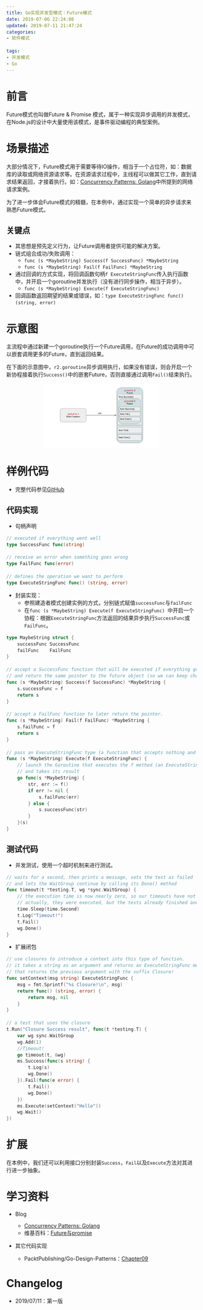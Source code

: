 ```yaml
---
title: Go实现并发型模式：Future模式
date: 2019-07-06 22:24:08
updated: 2019-07-11 21:47:24
categories:
- 软件模式

tags:
- 并发模式
- Go
---
```

# 前言
Future模式也叫做Future & Promise 模式，属于一种实现异步调用的并发模式，在Node.js的设计中大量使用该模式，是事件驱动编程的典型案例。

<!-- more -->
# 场景描述
大部分情况下，Future模式用于需要等待IO操作，相当于一个占位符，如：数据库的读取或网络资源请求等。在资源请求过程中，主线程可以做其它工作，直到请求结果返回，才接着执行。如：[Concurrency Patterns: Golang](https://medium.com/@thejasbabu/concurrency-patterns-golang-5c5e1bcd0833)中所提到的网络请求案例。

为了进一步体会Future模式的精髓，在本例中，通过实现一个简单的异步请求来熟悉Future模式。
## 关键点
- 其思想是预先定义行为，让Future调用者提供可能的解决方案。
- 链式组合成功/失败调用：
    - `func (s *MaybeString) Success(f SuccessFunc) *MaybeString`
    - `func (s *MaybeString) Fail(f FailFunc) *MaybeString `
- 通过回调的方式实现，将回调函数句柄`f ExecuteStringFunc`传入执行函数中，并开启一个goroutine并发执行（没有进行同步操作，相当于异步）。
    - `func (s *MaybeString) Execute(f ExecuteStringFunc)`
- 回调函数返回期望的结果或错误，如：`type ExecuteStringFunc func() (string, error)`

# 示意图
主流程中通过新建一个goroutine执行一个Future调用，在Future的成功调用中可以嵌套调用更多的Future，直到返回结果。

在下面的示意图中，`r2.goroutine`异步调用执行，如果没有错误，则会开启一个新协程接着执行`Success()`中的嵌套Future，否则直接通过调用`Fail()`结束执行。

<div style="width: 300px; margin: auto">

![示意图](https://raw.githubusercontent.com/zhongqin0820/zhongqin0820.github.io/source-articles/source/images/develop/pattern/concurrency_future.png)
</div>

# 样例代码
- 完整代码参见[GitHub](https://github.com/zhongqin0820/coding-playground/tree/master/go/pattern/concurrency/future)

## 代码实现
- 句柄声明

```go
// executed if everything went well
type SuccessFunc func(string)

// receive an error when something goes wrong
type FailFunc func(error)

// defines the operation we want to perform
type ExecuteStringFunc func() (string, error)
```

- 封装实现：
    - 参照建造者模式创建实例的方式，分别链式赋值`successFunc`与`failFunc`
    - 在`func (s *MaybeString) Execute(f ExecuteStringFunc) `中开启一个协程：根据`ExecuteStringFunc`方法返回的结果异步执行`SuccessFunc`或`FailFunc`。

```go
type MaybeString struct {
    successFunc SuccessFunc
    failFunc    FailFunc
}

// accept a SuccessFunc function that will be executed if everything goes correctly
// and return the same pointer to the future object (so we can keep chaining)
func (s *MaybeString) Success(f SuccessFunc) *MaybeString {
    s.successFunc = f
    return s
}

// accept a FailFunc function to later return the pointer.
func (s *MaybeString) Fail(f FailFunc) *MaybeString {
    s.failFunc = f
    return s
}

// pass an ExecuteStringFunc type (a function that accepts nothing and returns a string or an error)
func (s *MaybeString) Execute(f ExecuteStringFunc) {
    // launch the Goroutine that executes the f method (an ExecuteStringFunc)
    // and takes its result
    go func(s *MaybeString) {
        str, err := f()
        if err != nil {
            s.failFunc(err)
        } else {
            s.successFunc(str)
        }
    }(s)
}
```

## 测试代码
- 并发测试，使用一个超时机制来进行测试。

```go
// waits for a second, then prints a message, sets the test as failed
// and lets the WaitGroup continue by calling its Done() method
func timeout(t *testing.T, wg *sync.WaitGroup) {
    // the execution time is now nearly zero, so our timeouts have not been executed
    // actually, they were executed, but the tests already finished and their result was already stated.
    time.Sleep(time.Second)
    t.Log("Timeout!")
    t.Fail()
    wg.Done()
}
```

- 扩展闭包

```go
// use closures to introduce a context into this type of function.
// it takes a string as an argument and returns an ExecuteStringFunc method
// that returns the previous argument with the suffix Closure!
func setContext(msg string) ExecuteStringFunc {
    msg = fmt.Sprintf("%s Closure!\n", msg)
    return func() (string, error) {
        return msg, nil
    }
}

// a test that uses the closure
t.Run("Closure Success result", func(t *testing.T) {
    var wg sync.WaitGroup
    wg.Add(1)
    //Timeout!
    go timeout(t, &wg)
    ms.Success(func(s string) {
        t.Log(s)
        wg.Done()
    }).Fail(func(e error) {
        t.Fail()
        wg.Done()
    })
    ms.Execute(setContext("Hello"))
    wg.Wait()
})
```

# 扩展
在本例中，我们还可以利用接口分别封装`Success`，`Fail`以及`Execute`方法对其进行进一步抽象。


# 学习资料
- Blog
    - [Concurrency Patterns: Golang](https://medium.com/@thejasbabu/concurrency-patterns-golang-5c5e1bcd0833)
    - 维基百科：[Future与promise](https://zh.wikipedia.org/wiki/Future%E4%B8%8Epromise)

- 其它代码实现
    - PacktPublishing/Go-Design-Patterns：[Chapter09](https://github.com/PacktPublishing/Go-Design-Patterns/tree/master/Chapter09)

# Changelog
- 2019/07/11：第一版
